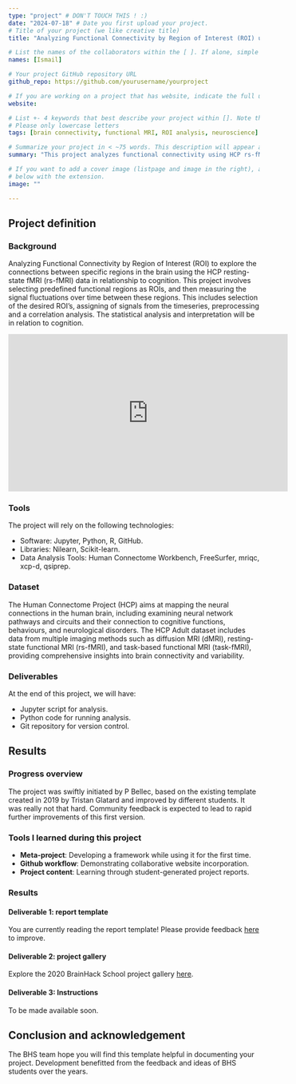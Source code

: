 ```yaml
---
type: "project" # DON'T TOUCH THIS ! :)
date: "2024-07-18" # Date you first upload your project.
# Title of your project (we like creative title)
title: "Analyzing Functional Connectivity by Region of Interest (ROI) using HCP rs-fMRI Data"

# List the names of the collaborators within the [ ]. If alone, simple put your name within []
names: [Ismail]

# Your project GitHub repository URL
github_repo: https://github.com/yourusername/yourproject

# If you are working on a project that has website, indicate the full url including "https://" below or leave it empty.
website:

# List +- 4 keywords that best describe your project within []. Note that the project summary also involves a number of key words. Those are listed on top of the [github repository](https://github.com/yourusername/yourproject), click `manage topics`.
# Please only lowercase letters
tags: [brain connectivity, functional MRI, ROI analysis, neuroscience]

# Summarize your project in < ~75 words. This description will appear at the top of your page and on the list page with other projects..
summary: "This project analyzes functional connectivity using HCP rs-fMRI data, focusing on specific brain regions of interest (ROI). It involves signal fluctuation analysis, correlation studies, and explores cognitive implications using advanced neuroimaging techniques."

# If you want to add a cover image (listpage and image in the right), add it to your directory and indicate the name
# below with the extension.
image: ""

---
```


## Project definition

### Background

Analyzing Functional Connectivity by Region of Interest (ROI) to explore the connections between specific regions in the brain using the HCP resting-state fMRI (rs-fMRI) data in relationship to cognition. This project involves selecting predefined functional regions as ROIs, and then measuring the signal fluctuations over time between these regions. This includes selection of the desired ROI’s, assigning of signals from the timeseries, preprocessing and a correlation analysis. The statistical analysis and interpretation will be in relation to cognition. 

<iframe width="560" height="315" src="https://www.youtube.com/embed/PTYs_JFKsHI" frameborder="0" allow="accelerometer; autoplay; encrypted-media; gyroscope; picture-in-picture" allowfullscreen></iframe>

### Tools

The project will rely on the following technologies:
- Software: Jupyter, Python, R, GitHub.
- Libraries: Nilearn, Scikit-learn.
- Data Analysis Tools: Human Connectome Workbench, FreeSurfer, mriqc, xcp-d, qsiprep.

### Dataset

The Human Connectome Project (HCP) aims at mapping the neural connections in the human brain, including examining neural network pathways and circuits and their connection to cognitive functions, behaviours, and neurological disorders. The HCP Adult dataset includes data from multiple imaging methods such as diffusion MRI (dMRI), resting-state functional MRI (rs-fMRI), and task-based functional MRI (task-fMRI), providing comprehensive insights into brain connectivity and variability.

### Deliverables

At the end of this project, we will have:
- Jupyter script for analysis.
- Python code for running analysis.
- Git repository for version control.

## Results

### Progress overview

The project was swiftly initiated by P Bellec, based on the existing template created in 2019 by Tristan Glatard and improved by different students. It was really not that hard. Community feedback is expected to lead to rapid further improvements of this first version.

### Tools I learned during this project

- **Meta-project**: Developing a framework while using it for the first time.
- **Github workflow**: Demonstrating collaborative website incorporation.
- **Project content**: Learning through student-generated project reports.

### Results

#### Deliverable 1: report template

You are currently reading the report template! Please provide feedback [here](https://github.com/yourusername/yourproject/issues/) to improve.

#### Deliverable 2: project gallery

Explore the 2020 BrainHack School project gallery [here](https://psy6983.brainhackmtl.org/project/).

#### Deliverable 3: Instructions

To be made available soon.

## Conclusion and acknowledgement

The BHS team hope you will find this template helpful in documenting your project. Development benefitted from the feedback and ideas of BHS students over the years.
